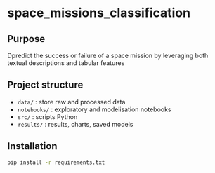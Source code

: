 # space_missions_classification

## Purpose
Dpredict the success or failure of a space mission by leveraging both textual descriptions and tabular features

## Project structure
- `data/` : store raw and processed data
- `notebooks/` : exploratory and modelisation notebooks
- `src/` : scripts Python
- `results/` : results, charts, saved models

## Installation
```bash
pip install -r requirements.txt